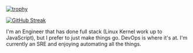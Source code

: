 [![trophy](https://github-profile-trophy.vercel.app/?username=chrisbier)](https://github.com/chrisbier/github-profile-trophy)

[![GitHub Streak](http://github-readme-streak-stats.herokuapp.com?user=chrisbier&theme=dark&background=000000)](https://git.io/streak-stats)

I'm an Engineer that has done full stack (Linux Kernel work up to JavaScript), but I prefer to just make things go. DevOps is where it's at. I'm currently an SRE and enjoying automating all the things.


